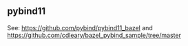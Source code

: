 ## pybind11
See: https://github.com/pybind/pybind11_bazel and https://github.com/cdleary/bazel_pybind_sample/tree/master